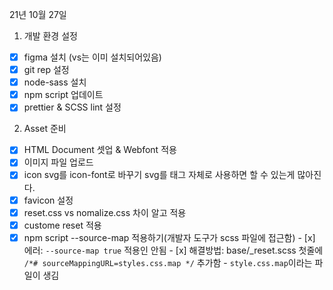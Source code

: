 21년 10월 27일

1. 개발 환경 설정

- [x] figma 설치 (vs는 이미 설치되어있음)
- [x] git rep 설정
- [x] node-sass 설치
- [x] npm script 업데이트
- [x] prettier & SCSS lint 설정

2. Asset 준비

- [x] HTML Document 셋업 & Webfont 적용
- [x] 이미지 파일 업로드
- [x] icon svg를 icon-font로 바꾸기
      svg를 태그 자체로 사용하면 할 수 있는게 많아진다.
- [x] favicon 설정
- [x] reset.css vs nomalize.css 차이 알고 적용
- [x] custome reset 적용
- [x] npm script --source-map 적용하기(개발자 도구가 scss 파일에 접근함) - [x] 에러: `--source-map true` 적용인 안됨 - [x] 해결방법: base/\_reset.scss 첫줄에 `/*# sourceMappingURL=styles.css.map */` 추가함 - `style.css.map`이라는 파일이 생김
